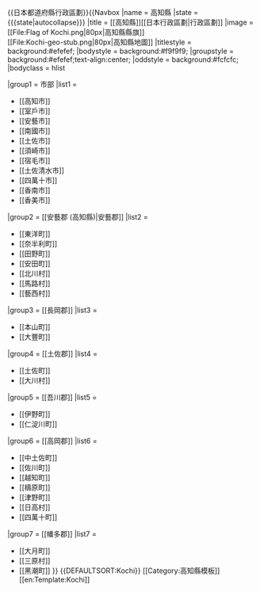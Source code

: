<noinclude>{{日本都道府縣行政區劃}}</noinclude>{{Navbox
|name = 高知縣
|state = {{{state|autocollapse}}}
|title = [[高知縣]][[日本行政區劃|行政區劃]]
|image = [[File:Flag of Kochi.png|80px|高知縣縣旗]]<br />[[File:Kochi-geo-stub.png|80px|高知縣地圖]]
|titlestyle = background:#efefef;
|bodystyle = background:#f9f9f9;
|groupstyle = background:#efefef;text-align:center;
|oddstyle = background:#fcfcfc;
|bodyclass = hlist

|group1 = 市部
|list1 =
* [[高知市]]
* [[室戶市]]
* [[安藝市]]
* [[南國市]]
* [[土佐市]]
* [[須崎市]]
* [[宿毛市]]
* [[土佐清水市]]
* [[四萬十市]]
* [[香南市]]
* [[香美市]]

|group2 = [[安藝郡 (高知縣)|安藝郡]]
|list2 =
* [[東洋町]]
* [[奈半利町]]
* [[田野町]]
* [[安田町]]
* [[北川村]]
* [[馬路村]]
* [[藝西村]]

|group3 = [[長岡郡]]
|list3 =
* [[本山町]]
* [[大豐町]]

|group4 = [[土佐郡]]
|list4 =
* [[土佐町]]
* [[大川村]]

|group5 = [[吾川郡]]
|list5 =
* [[伊野町]]
* [[仁淀川町]] 

|group6 = [[高岡郡]]
|list6 =
* [[中土佐町]]
* [[佐川町]]
* [[越知町]]
* [[檮原町]]
* [[津野町]]
* [[日高村]]
* [[四萬十町]]

|group7 = [[幡多郡]]
|list7 =
* [[大月町]]
* [[三原村]]
* [[黑潮町]]
}}<noinclude>
{{DEFAULTSORT:Kochi}}
[[Category:高知縣模板]]
[[en:Template:Kochi]]
</noinclude>